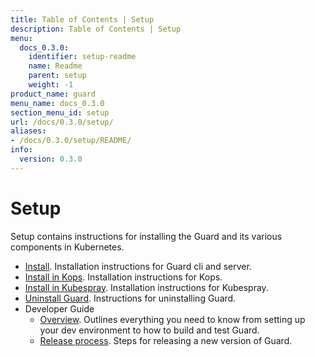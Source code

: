 ```yaml
---
title: Table of Contents | Setup
description: Table of Contents | Setup
menu:
  docs_0.3.0:
    identifier: setup-readme
    name: Readme
    parent: setup
    weight: -1
product_name: guard
menu_name: docs_0.3.0
section_menu_id: setup
url: /docs/0.3.0/setup/
aliases:
- /docs/0.3.0/setup/README/
info:
  version: 0.3.0
---
```


# Setup

Setup contains instructions for installing the Guard and its various components in Kubernetes.

- [Install](/docs/0.3.0/setup/install). Installation instructions for Guard cli and server.
- [Install in Kops](/docs/0.3.0/setup/install-kops). Installation instructions for Kops.
- [Install in Kubespray](/docs/0.3.0/setup/install-kubespray). Installation instructions for Kubespray.
- [Uninstall Guard](/docs/0.3.0/setup/uninstall). Instructions for uninstalling Guard.
- Developer Guide
  - [Overview](/docs/0.3.0/setup/developer-guide/overview). Outlines everything you need to know from setting up your dev environment to how to build and test Guard.
  - [Release process](/docs/0.3.0/setup/developer-guide/release). Steps for releasing a new version of Guard.
